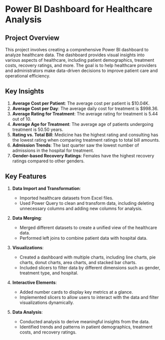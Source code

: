 # Power BI Dashboard for Healthcare Analysis

## Project Overview
This project involves creating a comprehensive Power BI dashboard to analyze healthcare data. The dashboard provides visual insights into various aspects of healthcare, including patient demographics, treatment costs, recovery ratings, and more. The goal is to help healthcare providers and administrators make data-driven decisions to improve patient care and operational efficiency.

## Key Insights
1. **Average Cost per Patient**: The average cost per patient is $10.04K.
2. **Average Cost per Day**: The average daily cost for treatment is $998.36.
3. **Average Rating for Treatment**: The average rating for treatment is 5.44 out of 10.
4. **Average Age for Treatment**: The average age of patients undergoing treatment is 50.50 years.
5. **Rating vs. Total Bill**: Medicine has the highest rating and consulting has the lowest rating when comparing treatment ratings to total bill amounts.
6. **Admission Trends**: The last quarter saw the lowest number of admissions in the hospital for treatment.
7. **Gender-based Recovery Ratings**: Females have the highest recovery ratings compared to other genders.

## Key Features
1. **Data Import and Transformation**:
   - Imported healthcare datasets from Excel files.
   - Used Power Query to clean and transform data, including deleting unnecessary columns and adding new columns for analysis.

2. **Data Merging**:
   - Merged different datasets to create a unified view of the healthcare data.
   - Performed left joins to combine patient data with hospital data.

3. **Visualizations**:
   - Created a dashboard with multiple charts, including line charts, pie charts, donut charts, area charts, and stacked bar charts.
   - Included slicers to filter data by different dimensions such as gender, treatment type, and hospital.

4. **Interactive Elements**:
   - Added number cards to display key metrics at a glance.
   - Implemented slicers to allow users to interact with the data and filter visualizations dynamically.

5. **Data Analysis**:
   - Conducted analysis to derive meaningful insights from the data.
   - Identified trends and patterns in patient demographics, treatment costs, and recovery ratings.
